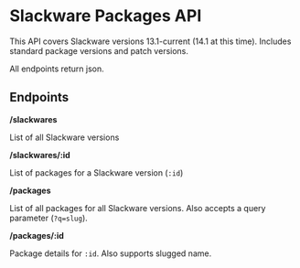 # Slackware Packages API

This API covers Slackware versions 13.1-current (14.1 at this time). Includes standard package versions and patch versions.

All endpoints return json.

## Endpoints

**/slackwares**

List of all Slackware versions

**/slackwares/:id**

List of packages for a Slackware version (`:id`)

**/packages**

List of all packages for all Slackware versions. Also accepts a query parameter (`?q=slug`).

**/packages/:id**

Package details for `:id`. Also supports slugged name.

